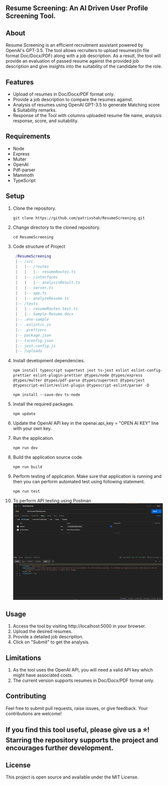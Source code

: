 ## Resume Screening: An AI Driven User Profile Screening Tool.

## About

Resume Screening is an efficient recruitment assistant powered by OpenAI's GPT-3.5. The tool allows recruiters to upload resumes(in file format Doc/Docx/PDF) along with a job description. As a result, the tool will provide an evaluation of passed resume against the provided job description and give insights into the suitability of the candidate for the role.

## Features

- Upload of resumes in Doc/Docx/PDF format only.
- Provide a job description to compare the resumes against.
- Analysis of resumes using OpenAI GPT-3.5 to generate Matching score & Suitability remarks.
- Response of the Tool with columns uploaded resume file name, analysis response, score, and suitability.

## Requirements

- Node
- Express
- Multer
- OpenAI
- Pdf-parser
- Mammoth
- TypeScript

## Setup

1. Clone the repository.

   ```
   git clone https://github.com/patrixshah/ResumeScreening.git
   ```

2. Change directory to the cloned repository.

   ```
   cd ResumeScreening
   ```

3. Code structure of Project

   ```lua
    /ResumeScreening
    |-- /src
    |   |-- /routes
    |   |   |-- resumeRoutes.ts
    |   |-- /interfaces
    |   |   |-- analysisResult.ts
    |   |-- server.ts
    |   |-- app.ts
    |   |-- analyzeResume.ts
    |-- /tests
    |   |-- resumeRoutes.test.ts
    |   |-- Sample-Resume.docx
    |-- .env-sample
    |-- .eslintrc.js
    |-- .prettierc
    |-- package.json
    |-- tsconfig.json
    |-- jest.config.js
    |-- /uploads
   ```

4. Install development dependencies.

   ```
   npm install typescript supertest jest ts-jest eslint eslint-config-prettier eslint-plugin-prettier @types/node @types/express @types/multer @types/pdf-parse @types/supertest @types/jest @typescript-eslint/eslint-plugin @typescript-eslint/parser -D
   ```

   ```
   npm install --save-dev ts-node
   ```

5. Install the required packages.

   ```
   npm update
   ```

6. Update the OpenAI API key in the openai.api_key = "OPEN AI KEY" line with your own key.
7. Run the application.

   ```
   npm run dev
   ```

8. Build the application source code.

   ```
   npm run build
   ```

9. Perform testing of application.
   Make sure that application is running and then you can perform automated test using following statement.

   ```
   npm run test
   ```

10. To perform API testing using Postman
    ![Postman Testing](https://github.com/patrixshah/ResumeScreening/blob/main/tests/Postman-Testing.png?raw=true)

## Usage

1. Access the tool by visiting http://localhost:5000 in your browser.
2. Upload the desired resumes.
3. Provide a detailed job description.
4. Click on "Submit" to get the analysis.

## Limitations

1. As the tool uses the OpenAI API, you will need a valid API key which might have associated costs.
2. The current version supports resumes in Doc/Docx/PDF format only.

## Contributing

Feel free to submit pull requests, raise issues, or give feedback. Your contributions are welcome!

## If you find this tool useful, please give us a ⭐! Starring the repository supports the project and encourages further development.

## License

This project is open source and available under the MIT License.
